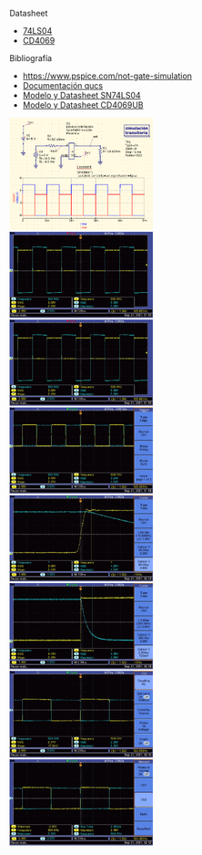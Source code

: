 

Datasheet
- [74LS04](Digital-UN-2023_2/labtec/cd4069ub.pdf) 
- [CD4069](Digital-UN-2023_2/labtec/sn74ls04.pdf)  

Bibliografía
- https://www.pspice.com/not-gate-simulation
- [Documentación qucs](https://qucs.sourceforge.net/docs.html)
- [Modelo y Datasheet SN74LS04](https://www.ti.com/product/SN74LS04)
- [Modelo y Datasheet CD4069UB](https://www.ti.com/product/CD4069UB?keyMatch=&tisearch=search-everything)

<img src="https://github.com/alpachonr/Digital-UN-2023_2/blob/main/labtec/imagenes/imagen_2023-09-04_235946433.png" height="50%" width="50%">
<img src="https://github.com/alpachonr/Digital-UN-2023_2/blob/main/labtec/imagenes/TEK0000.JPG" height="50%" width="50%" >
<img src="https://github.com/alpachonr/Digital-UN-2023_2/blob/main/labtec/imagenes/TEK0001.JPG" height="50%" width="50%" >
<img src="https://github.com/alpachonr/Digital-UN-2023_2/blob/main/labtec/imagenes/TEK0002.JPG" height="50%" width="50%" >
<img src="https://github.com/alpachonr/Digital-UN-2023_2/blob/main/labtec/imagenes/TEK0003.JPG" height="50%" width="50%" >
<img src="https://github.com/alpachonr/Digital-UN-2023_2/blob/main/labtec/imagenes/TEK0004.JPG" height="50%" width="50%" >
<img src="https://github.com/alpachonr/Digital-UN-2023_2/blob/main/labtec/imagenes/TEK0005.JPG" height="50%" width="50%" >
<img src="https://github.com/alpachonr/Digital-UN-2023_2/blob/main/labtec/imagenes/TEK0006.JPG" height="50%" width="50%" >
